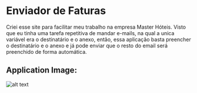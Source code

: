 # Enviador de Faturas
Criei esse site para facilitar meu trabalho na empresa Master Hóteis. Visto que eu tinha uma tarefa repetitiva de mandar e-mails, na qual
a unica variável era o destinatário e o anexo, então, essa aplicação basta preencher o destinatário e o anexo e já pode enviar que o resto
do email será preenchido de forma automática.
## Application Image:
![alt text](https://i.imgur.com/qhu73e4.jpg)

